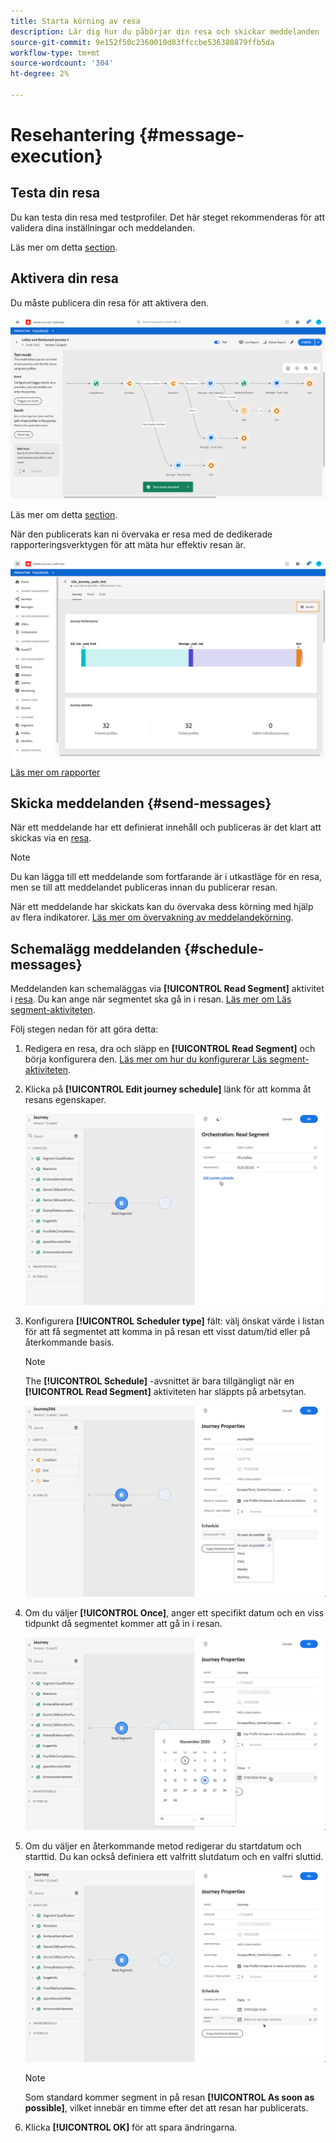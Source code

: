 ```yaml
---
title: Starta körning av resa
description: Lär dig hur du påbörjar din resa och skickar meddelanden
source-git-commit: 9e152f50c2360010d83ffccbe536380879ffb5da
workflow-type: tm+mt
source-wordcount: '304'
ht-degree: 2%

---
```



# Resehantering {#message-execution}

## Testa din resa

Du kan testa din resa med testprofiler. Det här steget rekommenderas för att validera dina inställningar och meddelanden.

Läs mer om detta [section](testing-the-journey.md).

## Aktivera din resa

Du måste publicera din resa för att aktivera den.

![](../assets/jo-journeyuc2_32bis.png)

Läs mer om detta [section](publishing-the-journey.md).


När den publicerats kan ni övervaka er resa med de dedikerade rapporteringsverktygen för att mäta hur effektiv resan är.

![](../assets/jo-dynamic_report_journey_12.png)

[Läs mer om rapporter](../reports/live-report.md)

## Skicka meddelanden {#send-messages}

När ett meddelande har ett definierat innehåll och publiceras är det klart att skickas via en [resa](journey.md).

>[!NOTE]
>
>Du kan lägga till ett meddelande som fortfarande är i utkastläge för en resa, men se till att meddelandet publiceras innan du publicerar resan.

När ett meddelande har skickats kan du övervaka dess körning med hjälp av flera indikatorer. [Läs mer om övervakning av meddelandekörning](../message-monitoring.md).

## Schemalägg meddelanden {#schedule-messages}

Meddelanden kan schemaläggas via **[!UICONTROL Read Segment]** aktivitet i [resa](journey.md). Du kan ange när segmentet ska gå in i resan. [Läs mer om Läs segment-aktiviteten](read-segment.md).

Följ stegen nedan för att göra detta:

1. Redigera en resa, dra och släpp en **[!UICONTROL Read Segment]** och börja konfigurera den. [Läs mer om hur du konfigurerar Läs segment-aktiviteten](read-segment.md#configuring-segment-trigger-activity).

1. Klicka på **[!UICONTROL Edit journey schedule]** länk för att komma åt resans egenskaper.

   ![](../assets/message-read-segment-schedule.png)

1. Konfigurera **[!UICONTROL Scheduler type]** fält: välj önskat värde i listan för att få segmentet att komma in på resan ett visst datum/tid eller på återkommande basis.

   >[!NOTE]
   >
   >The **[!UICONTROL Schedule]** -avsnittet är bara tillgängligt när en **[!UICONTROL Read Segment]** aktiviteten har släppts på arbetsytan.

   ![](../assets/message-read-segment-scheduler.png)

1. Om du väljer **[!UICONTROL Once]**, anger ett specifikt datum och en viss tidpunkt då segmentet kommer att gå in i resan.

   ![](../assets/message-read-segment-scheduler-once.png)

1. Om du väljer en återkommande metod redigerar du startdatum och starttid. Du kan också definiera ett valfritt slutdatum och en valfri sluttid.

   ![](../assets/message-read-segment-scheduler-daily.png)

   >[!NOTE]
   >
   >Som standard kommer segment in på resan **[!UICONTROL As soon as possible]**, vilket innebär en timme efter det att resan har publicerats.

1. Klicka **[!UICONTROL OK]** för att spara ändringarna.

<!--Unitary messages that are triggered by an event within a journey cannot be scheduled.-->
